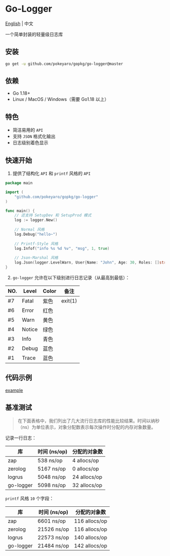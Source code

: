 # Go-Logger

[English](README.md) | 中文

一个简单封装的轻量级日志库


## 安装

```bash
go get -u github.com/pokeyaro/gopkg/go-logger@master
```


## 依赖

- Go 1.18+
- Linux / MacOS / Windows（需要 Go1.18 以上）


## 特色

- 简洁易用的 `API`
- 支持 `JSON` 格式化输出
- 日志级别着色显示


## 快速开始

1. 提供了结构化 `API` 和 `printf` 风格的 `API`

```go
package main

import (
	"github.com/pokeyaro/gopkg/go-logger"
)

func main() {
	// 还支持 SetupDev 和 SetupProd 模式
	log := logger.New()
	
	// Normal 风格
	log.Debug("hello~")
	
	// Printf-Style 风格
	log.Infof("info %s %d %v", "msg", 1, true)
	
	// Json-Marshal 风格
	log.Json(logger.LevelWarn, User{Name: "John", Age: 30, Roles: []string{"Admin", "User"}})
}
```

2. `go-logger` 允许在以下级别进行日志记录（从最高到最低）：

| NO. | Level  | Color   | 备注     |
|-----|--------|---------|----------|
| #7  | Fatal  | 紫色    | exit(1)  |
| #6  | Error  | 红色    |          |
| #5  | Warn   | 黄色    |          |
| #4  | Notice | 绿色    |          |
| #3  | Info   | 青色    |          |
| #2  | Debug  | 蓝色    |          |
| #1  | Trace  | 蓝色    |          |


## 代码示例

[example](./example/example.go)


## 基准测试

> 在下面表格中，我们列出了几大流行日志库的性能比较结果。时间以纳秒（ns）为单位表示，对象分配数表示每次操作时分配的内存对象数量。

记录一行日志：

| 库         | 时间 (ns/op) | 分配的对象数        |
|-----------|--------------|-------------------|
| zap       | 538 ns/op    | 4 allocs/op       |
| zerolog   | 5167 ns/op   | 0 allocs/op       |
| logrus    | 5048 ns/op   | 24 allocs/op      |
| go-logger | 5098 ns/op   | 32 allocs/op      |

`printf` 风格 `10` 个字段：

| 库         | 时间 (ns/op)  | 分配的对象数       |
|-----------|---------------|------------------|
| zap       | 6601 ns/op    | 116 allocs/op    |
| zerolog   | 21526 ns/op   | 116 allocs/op    |
| logrus    | 22573 ns/op   | 140 allocs/op    |
| go-logger | 21484 ns/op   | 142 allocs/op    |
